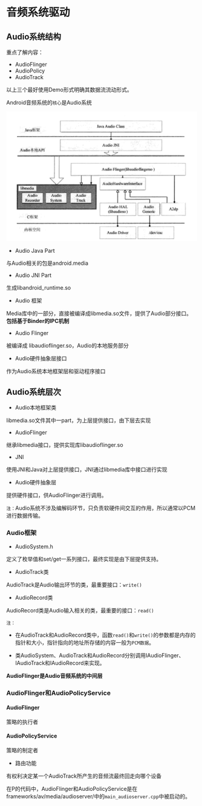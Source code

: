 # 音频系统驱动

## Audio系统结构

重点了解内容：
+ AudioFlinger
+ AudioPolicy
+ AudioTrack
  
以上三个最好使用Demo形式明确其数据流流动形式。


Android音频系统的`核心`是Audio系统

![Audio系统框架结构](https://github.com/kentanvictor/STUDY/blob/Image/Android%E5%BA%95%E5%B1%82%E5%BC%80%E5%8F%91%E6%8A%80%E6%9C%AF%E5%AE%9E%E6%88%98%E8%AF%A6%E8%A7%A3/Audio%E7%B3%BB%E7%BB%9F%E6%A1%86%E6%9E%B6%E7%BB%93%E6%9E%84.png?raw=true)

+ Audio Java Part

与Audio相关的包是android.media

+ Audio JNI Part

生成libandroid_runtime.so

+ Audio 框架

Media库中的一部分，直接被编译成libmedia.so文件，提供了Audio部分接口。**包括基于Binder的IPC机制**

+ Audio Flinger

被编译成 libaudioflinger.so，Audio的本地服务部分

+ Audio硬件抽象层接口

作为Audio系统本地框架层和驱动程序接口

## Audio系统层次

+ Audio本地框架类

libmedia.so文件其中一part，为上层提供接口，由下层去实现

+ AudioFlinger

继承libmedia接口，提供实现库libaudioflinger.so

+ JNI

使用JNI和Java对上层提供接口，JNI通过libmedia库中接口进行实现

+ Audio硬件抽象层

提供硬件接口，供AudioFlinger进行调用。

`注：`Audio系统不涉及编解码环节，只负责软硬件间交互的作用，所以通常以PCM进行数据传输。

### Audio框架

+ AudioSystem.h

定义了枚举值和set/get一系列接口，最终实现是由下层提供支持。

+ AudioTrack类

AudioTrack是Audio输出环节的类，最重要接口：`write()`

+ AudioRecord类

AudioRecord类是Audio输入相关的类，最重要的接口：`read()`

`注：`
+ 在AudioTrack和AudioRecord类中，函数`read()`和`write()`的参数都是内存的指针和大小，指针指向的地址所存储的内容一般为`PCM数据`。

+ 类AudioSystem、AudioTrack和AudioRecord分别调用IAudioFlinger、IAudioTrack和IAudioRecord来实现。

**AudioFlinger是Audio音频系统的中间层**

### AudioFlinger和AudioPolicyService

#### AudioFlinger

策略的执行者

#### AudioPolicyService

策略的制定者

+ 路由功能

有权利决定某一个AudioTrack所产生的音频流最终回走向哪个设备

在P的代码中，AudioFlinger和AudioPolicyService是在frameworks\/av\/media\/audioserver\/中的`main_audioserver.cpp`中被启动的。